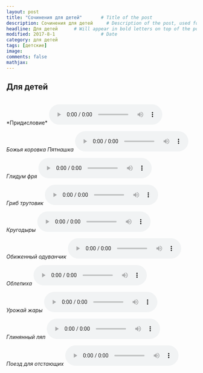 ```yaml
---
layout: post
title: "Сочинения для детей"       # Title of the post
description: Сочинения для детей     # Description of the post, used for Facebook Opengraph & Twitter
headline: Для детей      # Will appear in bold letters on top of the post
modified: 2017-8-1                 # Date
category: для детей
tags: [детские]
image: 
comments: false
mathjax:
---
```


## Для детей
<br/>
*Придисловие*
<audio controls>
    <source src="https://s3.amazonaws.com/audiobooks.deepidea.cloud/for_kids/intro.mp3" type="audio/mpeg"/>
</audio>

*Божья коровка Пятнашка*
<audio controls>
    <source src="https://s3.amazonaws.com/audiobooks.deepidea.cloud/for_kids/Bogiya_Korovka_pyatnashka.mp3" type="audio/mpeg"/>
</audio>

*Глидум фря*
<audio controls>
    <source src="https://s3.amazonaws.com/audiobooks.deepidea.cloud/for_kids/Glindum_frya.mp3" type="audio/mpeg"/>
</audio>

*Гриб трутовик*
<audio controls>
    <source src="https://s3.amazonaws.com/audiobooks.deepidea.cloud/for_kids/Grib_Trutovik.mp3" type="audio/mpeg"/>
</audio>

*Кругодыры*
<audio controls>
    <source src="https://s3.amazonaws.com/audiobooks.deepidea.cloud/for_kids/Krugodiri.mp3" type="audio/mpeg"/>
</audio>

*Обиженный одуванчик*
<audio controls>
    <source src="https://s3.amazonaws.com/audiobooks.deepidea.cloud/for_kids/Obizheniy_oduvanchik.mp3" type="audio/mpeg"/>
</audio>

*Облепиха*
<audio controls>
    <source src="https://s3.amazonaws.com/audiobooks.deepidea.cloud/for_kids/Oblepiha.mp3" type="audio/mpeg"/>
</audio>

*Урожай жары*
<audio controls>
    <source src="https://s3.amazonaws.com/audiobooks.deepidea.cloud/for_kids/Urojai_Jari.mp3" type="audio/mpeg"/>
</audio>

*Глинянный ляп*
<audio controls>
    <source src="https://s3.amazonaws.com/audiobooks.deepidea.cloud/for_kids/glinyaniy_lyap.mp3" type="audio/mpeg"/>
</audio>

*Поезд для отстающих*
<audio controls>
    <source src="https://s3.amazonaws.com/audiobooks.deepidea.cloud/for_kids/poezd_dlya_otstayushix.mp3" type="audio/mpeg"/>
</audio>

